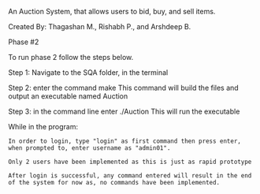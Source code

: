 An Auction System, that allows users to bid, buy, and sell items.

Created By: Thagashan M., Rishabh P., and Arshdeep B.

Phase #2

To run phase 2 follow the steps below.

Step 1: Navigate to the SQA folder, in the terminal

Step 2: enter the command make
    This command will build the files and output an executable named Auction

Step 3: in the command line enter ./Auction
    This will run the executable

While in the program:

    In order to login, type "login" as first command then press enter, when prompted to, enter username as "admin01".

    Only 2 users have been implemented as this is just as rapid prototype

    After login is successful, any command entered will result in the end of the system for now as, no commands have been implemented. 